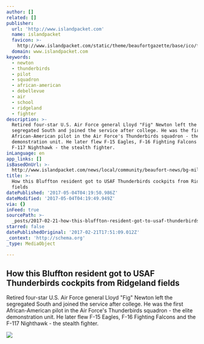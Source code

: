 ```yaml
---
author: []
related: []
publisher:
  url: 'http://www.islandpacket.com'
  name: islandpacket
  favicon: >-
    http://www.islandpacket.com/static/theme/beaufortgazette/base/ico/favicon.png
  domain: www.islandpacket.com
keywords:
  - newton
  - thunderbirds
  - pilot
  - squadron
  - african-american
  - debellevue
  - air
  - school
  - ridgeland
  - fighter
description: >-
  Retired four-star U.S. Air Force general Lloyd "Fig" Newton left the
  segregated South and joined the service after college. He was the first
  African-American pilot in the Air Force's Thunderbirds squadron - the elite
  demonstration unit. He later flew F-15 Eagles, F-16 Fighting Falcons and the
  F-117 Nighthawk - the stealth fighter.
inLanguage: en
app_links: []
isBasedOnUrl: >-
  http://www.islandpacket.com/news/local/community/beaufort-news/bg-military/article133875679.html
title: >-
  How this Bluffton resident got to USAF Thunderbirds cockpits from Ridgeland
  fields
datePublished: '2017-05-04T04:19:50.986Z'
dateModified: '2017-05-04T04:19:49.949Z'
via: {}
inFeed: true
sourcePath: >-
  _posts/2017-02-21-how-this-bluffton-resident-got-to-usaf-thunderbirds-cockpits.md
starred: false
datePublishedOriginal: '2017-02-21T17:51:09.012Z'
_context: 'http://schema.org'
_type: MediaObject

---
```

<article style=""><h1>How this Bluffton resident got to USAF Thunderbirds cockpits from Ridgeland fields</h1><p>Retired four-star U.S. Air Force general Lloyd "Fig" Newton left the segregated South and joined the service after college. He was the first African-American pilot in the Air Force's Thunderbirds squadron - the elite demonstration unit. He later flew F-15 Eagles, F-16 Fighting Falcons and the F-117 Nighthawk - the stealth fighter.</p><img src="http://www.islandpacket.com/news/local/community/beaufort-news/bg-military/zecsh8/picture133875664/ALTERNATES/LANDSCAPE_1140/Gen%20Fig%20Newton%201" /></article>